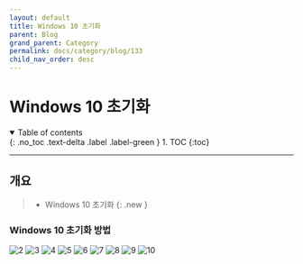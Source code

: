 ```yaml
---
layout: default
title: Windows 10 초기화
parent: Blog
grand_parent: Category
permalink: docs/category/blog/133
child_nav_order: desc
---
```


# Windows 10 초기화

<details open markdown="block">
  <summary>
    Table of contents
  </summary>
  {: .no_toc .text-delta .label .label-green }
1. TOC
{:toc}
</details>

---

## 개요

> - Windows 10 초기화
{: .new }

### Windows 10 초기화 방법

![2](https://github.com/heaths2/heaths2.github.io/assets/36792594/80231c2b-0427-445e-a83b-8f13f241f0e7)
![3](https://github.com/heaths2/heaths2.github.io/assets/36792594/57dfba7f-3cbc-4675-b29c-7d7a7b565047)
![4](https://github.com/heaths2/heaths2.github.io/assets/36792594/c9adfccd-543b-480f-ab36-cfae72c1344c)
![5](https://github.com/heaths2/heaths2.github.io/assets/36792594/73bd576e-dea2-4ca4-9dff-09b6251e2963)
![6](https://github.com/heaths2/heaths2.github.io/assets/36792594/9d862e26-4536-48d2-b8e3-16ca0c744ea5)
![7](https://github.com/heaths2/heaths2.github.io/assets/36792594/4821991e-61ae-45a2-9d62-f0b49115c9bf)
![8](https://github.com/heaths2/heaths2.github.io/assets/36792594/03c950e9-4832-4f2e-8a0a-4d1f60ef8109)
![9](https://github.com/heaths2/heaths2.github.io/assets/36792594/42228b5b-38e9-4889-ada3-b99fb2abf6c5)
![10](https://github.com/heaths2/heaths2.github.io/assets/36792594/42b3abbc-6929-4b1c-94cc-19dc866f3f45)
